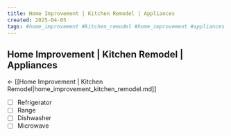 ```yaml
---
title: Home Improvement | Kitchen Remodel | Appliances
created: 2025-04-05
tags: #home_improvement #kitchen_remodel #home_improvement #appliances #kitchen_remodel
---
```


## Home Improvement | Kitchen Remodel | Appliances
← [[Home Improvement | Kitchen Remodel|home_improvement_kitchen_remodel.md]]

- [ ] Refrigerator
- [ ] Range
- [ ] Dishwasher
- [ ] Microwave